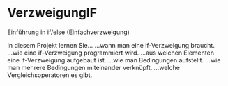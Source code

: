 # VerzweigungIF
Einführung in if/else (Einfachverzweigung)

In diesem Projekt lernen Sie...
...wann man eine if-Verzweigung braucht.
...wie eine if-Verzweigung programmiert wird.
...aus welchen Elementen eine if-Verzweigung aufgebaut ist.
...wie man Bedingungen aufstellt.
...wie man mehrere Bedingungen miteinander verknüpft.
...welche Vergleichsoperatoren es gibt.
